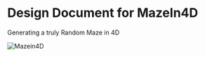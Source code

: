 # Design Document for MazeIn4D
Generating a truly Random Maze in 4D


<img src="https://image.ibb.co/hZxO7x/Mazein4D.jpg" alt="Mazein4D" border="0">
